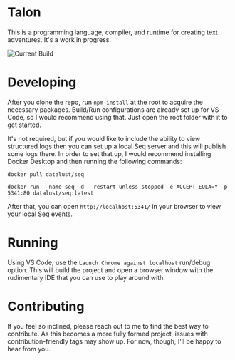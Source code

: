 # Talon

This is a programming language, compiler, and runtime for creating text adventures. It's a work in progress.

![Current Build](https://github.com/Norhaven/Talon/actions/workflows/ci-build.yml/badge.svg?branch=master)

# Developing

After you clone the repo, run `npm install` at the root to acquire the necessary packages. Build/Run configurations are already set up for VS Code, so I would recommend using that. Just open the root folder with it to get started.

It's not required, but if you would like to include the ability to view structured logs then you can set up a local Seq server and this will publish some logs there. In order to set that up, I would recommend installing Docker Desktop and then running the following commands:

```
docker pull datalust/seq
```

```
docker run --name seq -d --restart unless-stopped -e ACCEPT_EULA=Y -p 5341:80 datalust/seq:latest
```

After that, you can open `http://localhost:5341/` in your browser to view your local Seq events.

# Running

Using VS Code, use the `Launch Chrome against localhost` run/debug option. This will build the project and open a browser window with the rudimentary IDE that you can use to play around with.

# Contributing

If you feel so inclined, please reach out to me to find the best way to contribute. As this becomes a more fully formed project, issues with contribution-friendly tags may show up. For now, though, I'll be happy to hear from you.
